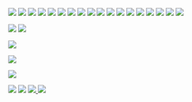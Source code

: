 [![](https://user-images.githubusercontent.com/6134875/185914097-ea19b907-11d8-4e00-a358-dcc6e2fa622a.png)](https://store-jp.nintendo.com/list/software/70010000015506.html)
[![](https://user-images.githubusercontent.com/6134875/185771324-5c8f09d8-50aa-412e-bdc1-3d1d3df6403f.png)](https://armorgames.com/economical-game/18860)
[![](https://user-images.githubusercontent.com/6134875/185771326-4e81adec-6457-4234-a26a-d8d9f3383b1c.png)](https://armorgames.com/frugal-knight-game/18887)
[![](https://user-images.githubusercontent.com/6134875/185771334-2a8c8477-d211-4e89-9327-8e7d2b4ed0f2.png)](https://armorgames.com/one-screen-run-game/19013)
[![](https://user-images.githubusercontent.com/6134875/185771335-8c7ccb94-dbdf-43d1-b742-1cfe792ebdef.png)](https://armorgames.com/economical-2-game/19018)
[![](https://user-images.githubusercontent.com/6134875/185771353-9cd176cb-a392-44bf-84e5-5728143981af.png)](https://armorgames.com/one-screen-run-2-game/19100)
[![](https://user-images.githubusercontent.com/6134875/185771354-425ab388-300b-4249-8c03-67123b762c24.png)](https://armorgames.com/eco-connect-game/19101)
[![](https://user-images.githubusercontent.com/6134875/185771356-4525a826-cfb9-4854-a31f-2b67fe2a013b.png)](https://armorgames.com/telepobox-game/19121)
[![](https://user-images.githubusercontent.com/6134875/185771365-223dfb1e-5db1-4f42-a6ba-18ae5f0f5935.png)](https://armorgames.com/move-box-game/19139)
[![](https://user-images.githubusercontent.com/6134875/185771366-8ddbcfb2-0407-4c57-a1f0-acda2403335b.png)](https://armorgames.com/slide-box-game/19154)
[![](https://user-images.githubusercontent.com/6134875/185771370-af5b34ee-cef7-4d0e-8320-2de4197c2d6d.png)](https://armorgames.com/white-pen-road-game/19185)
[![](https://user-images.githubusercontent.com/6134875/185771374-93d39b00-dde1-4cbb-882b-07e55a1c81eb.png)](https://armorgames.com/drag-box-game/19221)
[![](https://user-images.githubusercontent.com/6134875/185771377-6852c47d-97d1-4367-bd3c-f7d52a14122f.png)](https://armorgames.com/erase-box-game/19256)
[![](https://user-images.githubusercontent.com/6134875/185771378-5db1de57-f89a-4a4f-aeea-839fa98dc443.png)](https://armorgames.com/slide-box-2-game/19257)
[![](https://user-images.githubusercontent.com/6134875/185771379-d5f8b751-b508-4a7e-9715-bda47d80dde7.png)](https://armorgames.com/telepobox-2-game/19258)
[![](https://github.com/baba-s/baba-s/assets/6134875/6faa4932-05c9-49d9-b0c9-07dcd7746c89)](https://armorgames.com/arrow-box-game/19319)
[![](https://github.com/baba-s/baba-s/assets/6134875/cec5d67c-868c-4f5a-9b08-10799297c91c)](https://armorgames.com/rotate-box-game/19321)
[![](https://github.com/baba-s/baba-s/assets/6134875/d93d9097-d0cb-4176-8b76-ee38e13539dc)](https://armorgames.com/ninja-auto-run-game/19320)

[![](https://github-readme-stats.vercel.app/api?username=baba-s&hide=contribs&include_all_commits=true&count_private=true&show_icons=true)](https://github.com/anuraghazra/github-readme-stats)
[![](https://github-readme-stats.vercel.app/api/top-langs/?username=baba-s&layout=compact&card_width=100&)](https://github.com/anuraghazra/github-readme-stats)

[![](https://github-profile-trophy.vercel.app/?username=baba-s&rank=-C,-B&margin-w=4)](https://github.com/ryo-ma/github-profile-trophy)

[![](http://github-profile-summary-cards.vercel.app/api/cards/profile-details?username=baba-s&theme=github)](https://github.com/vn7n24fzkq/github-profile-summary-cards)

[![](https://skillicons.dev/icons?i=cs,firebase,git,github,jenkins,md,py,rider,unity,vscode)](https://skillicons.dev)

[![](https://img.shields.io/twitter/follow/baba_s_?label=Twitter&logo=twitter&style=flat)](https://twitter.com/baba_s_) [![](https://img.shields.io/github/followers/baba-s?label=follow&logo=github&style=flat)](https://github.com/baba-s) [![](https://qiita-badge.apiapi.app/s/baba_s/posts.svg) ](https://qiita.com/baba_s) [![](https://qiita-badge.apiapi.app/s/baba_s/contributions.svg)](https://qiita.com/baba_s)
